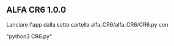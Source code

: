 ## ALFA CR6 1.0.0 

Lanciare l'app dalla sotto cartella alfa_CR6/alfa_CR6/CR6.py
con 

"python3 CR6.py"
